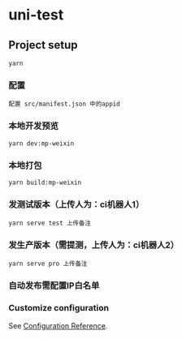 # uni-test

## Project setup
```
yarn
```

### 配置
```
配置 src/manifest.json 中的appid 
```

### 本地开发预览
```
yarn dev:mp-weixin
```
### 本地打包
```
yarn build:mp-weixin
```
### 发测试版本（上传人为：ci机器人1）
```
yarn serve test 上传备注
```
### 发生产版本（需提测，上传人为：ci机器人2）
```
yarn serve pro 上传备注
```
### 自动发布需配置IP白名单

### Customize configuration
See [Configuration Reference](https://cli.vuejs.org/config/).